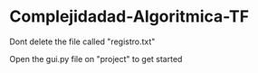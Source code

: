 # Complejidadad-Algoritmica-TF

Dont delete the file called "registro.txt"

Open the gui.py file on "project" to get started
